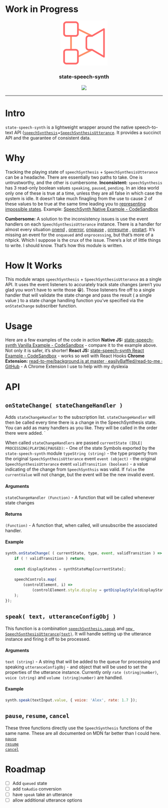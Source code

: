 # Work in Progress
<p align="center">
    <img
        alt="state-speech-synth-logo"
        src="logo.svg"
        width="150px"
    />
</p>
<h3 align="center">
    state-speech-synth
</h3>
<p align="center">
    
</p>
<p align="center">
    <a href="https://nodei.co/npm/state-speech-synth">
        <img src="https://nodei.co/npm/state-speech-synth.png" />
    </a>
</p>

---

# Intro
`state-speech-synth` is a lightweight wrapper around the native speech-to-text API ([`speechSynthesis`](https://developer.mozilla.org/en-US/docs/Web/API/SpeechSynthesis)+[`SpeechSynthesisUtterance`](https://developer.mozilla.org/en-US/docs/Web/API/SpeechSynthesisUtterance). It provides a succinct API and the guarantee of consistent  data.

# Why
Tracking the playing state of `speechSynthesis` + `SpeechSynthesisUtterance` can be a headache. There are essentially two paths to take. One is untrustworthy, and the other is cumbersome.
**Inconsistent:** 
`speechSynthesis` has 3 read-only boolean values `speaking`, `paused`, `pending`. In an idea world only one of these is true at a time, unless they are all false in which case the system is idle. It doesn’t take much finagling from the use to cause 2 of these values to be true at the same time leading you to [representing impossible states](https://gist.github.com/busypeoples/ab2f993843f23614232a1f8500a4b542).
Example: [SpeechSynth Native Example - CodeSandbox](https://codesandbox.io/s/30rw79pvvm)

**Cumbersome:**
A solution to the inconsistency issues is use the event handlers on each `SpeechSynthesisUtterance` instance. There is a handler for almost every situation [onend](https://developer.mozilla.org/en-US/docs/Web/API/SpeechSynthesisUtterance/onend) , [onerror](https://developer.mozilla.org/en-US/docs/Web/API/SpeechSynthesisUtterance/onerror),  [onpause](https://developer.mozilla.org/en-US/docs/Web/API/SpeechSynthesisUtterance/onpause) , [onresume](https://developer.mozilla.org/en-US/docs/Web/API/SpeechSynthesisUtterance/onresume) , [onstart](https://developer.mozilla.org/en-US/docs/Web/API/SpeechSynthesisUtterance/onstart). It’s missing an event for the `onqueued` and `onprocessing`, but that’s more of a nitpick. Which I suppose is the crux of the issue. There’s a lot of little things to write. I should know. That’s how this module is written. 

# How It Works
This module wraps `speechSynthesis` + `SpeechSynthesisUtterance` as a single API. It uses the event listeners to accurately track state changes (aren’t you glad you won’t have to write those 😁). Those listeners fire off to a single handler that will validate the state change and pass the result ( a single value ) to a state change handling function you’ve specified via the `onStateChange` subscriber function. 

# Usage
Here are a few examples of the code in action 
**Native JS:** [state-speech-synth Vanilla Example - CodeSandbox](https://codesandbox.io/s/0oxwp76wjn) - compare it to the example above. Not only it is safer, it’s shorter!
**React JS:** [state-speech-synth React Example - CodeSandbox](https://codesandbox.io/s/p2rnn75r2m) - works so well with React Hooks
**Chrome Extension:** [read-to-me/background.js at master · easilyBaffled/read-to-me · GitHub](https://github.com/easilyBaffled/read-to-me/blob/master/background.js) - A Chrome Extension I use to help with my dyslexia 

# API
## `onStateChange( stateChangeHandler )`


Adds  `stateChangeHandler`  to the subscription list. `stateChangeHandler` will then be called every time there is a change in the SpeechSynthesis state. You can add as many handlers as you like. They will be called in the order there were added. `

When called `stateChangeHandlers` are passed 
`currentState (IDLE| PROCESSING|PLAYING|PAUSED)`: - One of the state Symbols exported by the `state-speech-synth` module
`typeString (string)` - the type property from the original `SpeechSynthesisUtterance` event
`event (object)` - the original `SpeechSynthesisUtterance` event
`validTransition (boolean)` - a value indicating of the change from `SpeechSynthsis` was valid. If `false` the `currentValue` will not change, but the event will be the new invalid event.


#### Arguments
`stateChangeHandler (Function)` - A function that will be called whenever state changes

#### Returns
`(Function)` - A function that, when called, will unsubscribe the associated handler.

#### Example 
```js 
synth.onStateChange( ( currentState, type, event, validTransition ) => {
	if ( ! validTransition ) return;

	const displayStates = synthStateMap[currentState];
	
	speechControls.map(
		(controlElement, i) =>
			(controlElement.style.display = getDisplayStyle(displayStates[i]))
	);
});
```

## `speak( text, utteranceConfigObj )`
This function is a combination [`speechSynthesis.speak`](https://developer.mozilla.org/en-US/docs/Web/API/SpeechSynthesis/speak) and [`new SpeechSynthesisUtterance(text)`](https://developer.mozilla.org/en-US/docs/Web/API/SpeechSynthesisUtterance/SpeechSynthesisUtterance). It will handle setting up the utterance instance and firing it off to be processed. 

#### Arguments
`text (string)` - A string that will be added to the queue for processing and speaking
`utteranceConfigObj` - and object that will be used to set the properties of the utterance instance. Currently only `rate (string|number)`, `voice (string)` and `volume (string|number)` are handled.

#### Example
```js
synth.speak(textInput.value, { voice: 'Alex', rate: 1.7 });
```

## `pause`, `resume`, `cancel`
These three functions directly use the `SpeechSynthesis` functions of the same name.
These are all documented on MDN far better than I could here.   
[`pause`]()  
[`resume`]()  
[`cancel`]()

# Roadmap
- [ ] Add `queued` state
- [ ] add `toAudio` conversion
- [ ] have `speak` take an utterance
- [ ] allow additional utterance options
